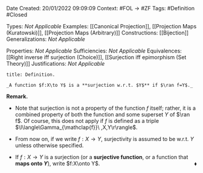 <br />
<br />

Date Created: 20/01/2022 09:09:09
Context: #FOL $\to$ #ZF
Tags: #Definition #Closed 

Types: _Not Applicable_
Examples: [[Canonical Projection]], [[Projection Maps (Kuratowski)]], [[Projection Maps (Arbitrary)]]
Constructions: [[Bijection]]
Generalizations: _Not Applicable_

Properties: _Not Applicable_
Sufficiencies: _Not Applicable_
Equivalences: [[Right inverse iff surjection (Choice)]], [[Surjection iff epimorphism (Set Theory)]]
Justifications: _Not Applicable_

``` ad-Definition
title: Definition.

_A function $f:X\to Y$ is a **surjection w.r.t. $Y$** if $\ran f=Y$._

```

**Remark.**
* Note that surjection is not a property of the function $f$ itself; rather, it is a combined property of both the function and some superset $Y$ of $\ran f$. Of course, this does not apply if $f$ is defined as a triple $\l\langle\Gamma_{\mathclap{f}}\ ,X,Y\r\rangle$.

* From now on, if we write $f:X\to Y$, surjectivity is assumed to be w.r.t. $Y$ unless otherwise specified.
* If $f:X\to Y$ is a surjection (or a **surjective function**, or a function that **maps onto $Y$**), write $f:X\onto Y$.<span style="float:right;">$\blacklozenge$</span>
